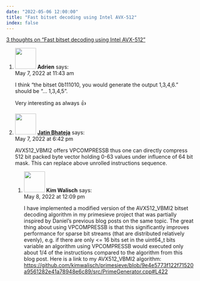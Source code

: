 ```yaml
---
date: "2022-05-06 12:00:00"
title: "Fast bitset decoding using Intel AVX-512"
index: false
---
```


[3 thoughts on &ldquo;Fast bitset decoding using Intel AVX-512&rdquo;](/lemire/blog/2022/05-06-fast-bitset-decoding-using-intel-avx-512)

<ol class="comment-list">
<li id="comment-631864" class="comment even thread-even depth-1">
<div class="comment-author vcard">
<img alt src="https://secure.gravatar.com/avatar/6b1dc3e7d3657b4f5bd5e1c9029c7b2b?s=56&#038;d=mm&#038;r=g" srcset="https://secure.gravatar.com/avatar/6b1dc3e7d3657b4f5bd5e1c9029c7b2b?s=112&#038;d=mm&#038;r=g 2x" class="avatar avatar-56 photo" height="56" width="56" decoding="async" /> <b class="fn">Adrien</b> <span class="says">says:</span> </div>
<div class="comment-metadata"><time datetime="2022-05-07T11:43:22+00:00">May 7, 2022 at 11:43 am</time></a> </div>
<div class="comment-content">
<p>I think &ldquo;the bitset 0b111010, you would generate the output 1,3,4,6.&rdquo; should be &ldquo;&#8230; 1,3,4,5&rdquo;.</p>
<p>Very interesting as always 👍</p>
</div>
</li>
<li id="comment-631935" class="comment odd alt thread-odd thread-alt depth-1 parent">
<div class="comment-author vcard">
<img alt src="https://secure.gravatar.com/avatar/f9536133b5f68dc4e73fed440a6758ab?s=56&#038;d=mm&#038;r=g" srcset="https://secure.gravatar.com/avatar/f9536133b5f68dc4e73fed440a6758ab?s=112&#038;d=mm&#038;r=g 2x" class="avatar avatar-56 photo" height="56" width="56" decoding="async" /> <b class="fn"><a href="http://www.parallel-engines.com" class="url" rel="ugc external nofollow">Jatin Bhateja</a></b> <span class="says">says:</span> </div>
<div class="comment-metadata"><time datetime="2022-05-07T18:42:42+00:00">May 7, 2022 at 6:42 pm</time></a> </div>
<div class="comment-content">
<p>AVX512_VBMI2 offers VPCOMPRESSB thus one can directly compress 512 bit packed byte vector holding 0-63 values under influence of 64 bit mask. This can replace above unrolled instructions sequence.</p>
</div>
<ol class="children">
<li id="comment-632091" class="comment even depth-2">
<div class="comment-author vcard">
<img alt src="https://secure.gravatar.com/avatar/0066c9b8214ff2db6c99e8216746408d?s=56&#038;d=mm&#038;r=g" srcset="https://secure.gravatar.com/avatar/0066c9b8214ff2db6c99e8216746408d?s=112&#038;d=mm&#038;r=g 2x" class="avatar avatar-56 photo" height="56" width="56" loading="lazy" decoding="async" /> <b class="fn">Kim Walisch</b> <span class="says">says:</span> </div>
<div class="comment-metadata"><time datetime="2022-05-08T12:09:28+00:00">May 8, 2022 at 12:09 pm</time></a> </div>
<div class="comment-content">
<p>I have implemented a modified version of the AVX512_VBMI2 bitset decoding algorithm in my primesieve project that was partially inspired by Daniel&rsquo;s previous blog posts on the same topic. The great thing about using VPCOMPRESSB is that this significantly improves performance for sparse bit streams (that are distributed relatively evenly), e.g. if there are only &lt;= 16 bits set in the uint64_t bits variable an algorithm using VPCOMPRESSB would executed only about 1/4 of the instructions compared to the algorithm from this blog post. Here is a link to my AVX512_VBMI2 algorithm: <a href="https://github.com/kimwalisch/primesieve/blob/9e4e5773f122f71520a9561282e41a78948e6c89/src/PrimeGenerator.cpp#L422" rel="nofollow ugc">https://github.com/kimwalisch/primesieve/blob/9e4e5773f122f71520a9561282e41a78948e6c89/src/PrimeGenerator.cpp#L422</a></p>
</div>
</li>
</ol>
</li>
</ol>
